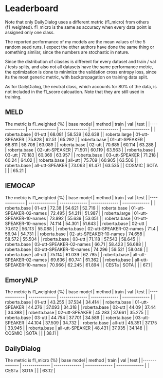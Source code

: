 # Leaderboard
Note that only DailyDialog uses a different metric (f1_micro) from others (f1_weighted). f1_micro is the same as accuracy when every data point is assigned only one class.

The reported performance of my models are the mean values of the 5 random seed runs. I expect the other authors have done the same thing or something similar, since the numbers are stochastic in nature.

Since the distribution of classes is different for every dataset and train / val / tests splits, and also not all datasets have the same performance metric, the optimization is done to minimize the validation cross entropy loss, since its the most generic metric, with backpropagation on training data split.

As for DailyDialog, the neutral class, which accounts for 80% of the data, is not included in the f1_score calcuation. Note that they are still used in training.

## MELD 
The metric is f1_weighted (%)
|  base model | method | train | val | test |
|-------------- | -------------- | -------------- | -------------- | -------------- | 
| roberta.base | 01-utt | 68.081 | 58.539 | 62.638 | 
| roberta.large | 01-utt-SPEAKER | 75.828 | 62.51 | 65.292 | 
| roberta.base | 01-utt-SPEAKER | 68.811 | 58.708 | 63.089 | 
| roberta.base | 02-utt | 70.685 | 60.114 | 63.288 | 
| roberta.base | 02-utt-SPEAKER | 71.501 | 60.119 | 63.563 | 
| roberta.base | 03-utt | 70.183 | 60.369 | 63.957 | 
| roberta.base | 03-utt-SPEAKER | 71.218 | 60.24 | 64.02 | 
| roberta.base | all-utt | 75.709 | 60.905 | 63.506 | 
| roberta.base | all-utt-SPEAKER | 73.063 | 61.471 | 63.535 | 
| COSMIC | SOTA |   |   | 65.21 |
## IEMOCAP 
The metric is f1_weighted (%)
|  base model | method | train | val | test |
|-------------- | -------------- | -------------- | -------------- | -------------- | 
| roberta.base | 01-utt | 72.38 | 54.621 | 52.716 | 
| roberta.base | 01-utt-SPEAKER-02-names | 72.495 | 54.211 | 51.987 | 
| roberta.large | 01-utt-SPEAKER-10-names | 73.992 | 55.639 | 53.051 | 
| roberta.base | 01-utt-SPEAKER-10-names | 74.114 | 54.301 | 51.643 | 
| roberta.base | 02-utt | 70.612 | 56.113 | 55.088 | 
| roberta.base | 02-utt-SPEAKER-02-names | 71.4 | 56.94 | 54.731 | 
| roberta.base | 02-utt-SPEAKER-10-names | 74.658 | 58.572 | 55.504 | 
| roberta.base | 03-utt | 71.118 | 57.543 | 58.645 | 
| roberta.base | 03-utt-SPEAKER-02-names | 66.71 | 58.423 | 56.688 | 
| roberta.base | 03-utt-SPEAKER-10-names | 74.296 | 59.521 | 58.048 | 
| roberta.base | all-utt | 75.114 | 61.039 | 62.785 | 
| roberta.base | all-utt-SPEAKER-02-names | 69.636 | 60.741 | 61.362 | 
| roberta.base | all-utt-SPEAKER-10-names | 70.966 | 62.245 | 61.894 | 
| CESTa | SOTA |   |   | 67.1 |
## EmoryNLP 
The metric is f1_weighted (%)
|  base model | method | train | val | test |
|-------------- | -------------- | -------------- | -------------- | -------------- | 
| roberta.base | 01-utt | 43.255 | 37.534 | 34.414 | 
| roberta.base | 01-utt-SPEAKER | 44.276 | 37.093 | 34.318 | 
| roberta.base | 02-utt | 44.09 | 37.44 | 34.398 | 
| roberta.base | 02-utt-SPEAKER | 45.283 | 37.661 | 35.275 | 
| roberta.base | 03-utt | 44.754 | 37.701 | 34.589 | 
| roberta.base | 03-utt-SPEAKER | 44.104 | 37.509 | 34.732 | 
| roberta.base | all-utt | 45.351 | 37.175 | 33.945 | 
| roberta.base | all-utt-SPEAKER | 48.431 | 37.935 | 34.148 | 
| COSMIC | SOTA |   |   | 38.11 |
## DailyDialog 
The metric is f1_micro (%)
|  base model | method | train | val | test |
|-------------- | -------------- | -------------- | -------------- | -------------- | 
| CESTa | SOTA |   |   | 63.12 |
